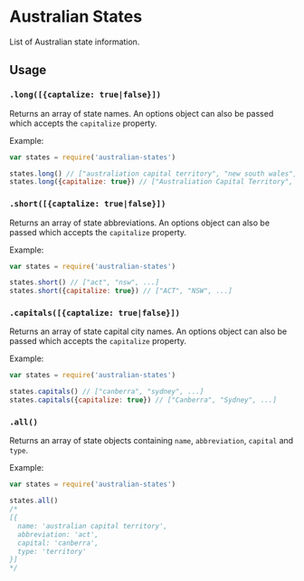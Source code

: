 # Australian States
List of Australian state information.

## Usage

### `.long([{captalize: true|false}])`

Returns an array of state names. An options object can also be passed which
accepts the `capitalize` property.

Example:

```javascript
var states = require('australian-states')

states.long() // ["australiation capital territory", "new south wales", ...]
states.long({capitalize: true}) // ["Australiation Capital Territory", "New South Wales", ...]
```

### `.short([{captalize: true|false}])`

Returns an array of state abbreviations. An options object can also be passed
which accepts the `capitalize` property.

Example:

```javascript
var states = require('australian-states')

states.short() // ["act", "nsw", ...]
states.short({capitalize: true}) // ["ACT", "NSW", ...]
```

### `.capitals([{captalize: true|false}])`

Returns an array of state capital city names. An options object can also be
passed which accepts the `capitalize` property.

Example:

```javascript
var states = require('australian-states')

states.capitals() // ["canberra", "sydney", ...]
states.capitals({capitalize: true}) // ["Canberra", "Sydney", ...]
```

### `.all()`

Returns an array of state objects containing `name`, `abbreviation`, `capital`
and `type`.

Example:

```javascript
var states = require('australian-states')

states.all()
/*
[{
  name: 'australian capital territory',
  abbreviation: 'act',
  capital: 'canberra',
  type: 'territory'
}]
*/
```
